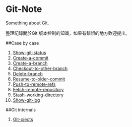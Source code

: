 Git-Note
========

Something about Git.

整理記錄關於Git 版本控制的知識，如果有錯誤的地方歡迎提出。 

##Case by case

1. [Show-git-status](https://github.com/chuanxd/Git-Note/blob/master/case-by-case/Show-git-status.md)
2. [Create-a-commit](https://github.com/chuanxd/Git-Note/blob/master/case-by-case/Create-a-commit.md)
3. [Create-a-branch](https://github.com/chuanxd/Git-Note/blob/master/case-by-case/Create-a-branch.md)
4. [Checkout-to-other-branch](https://github.com/chuanxd/Git-Note/blob/master/case-by-case/Checkout-to-other-branch.md)
5. [Delete-branch](https://github.com/chuanxd/Git-Note/blob/master/case-by-case/Delete-branch.md)
6. [Resume-to-older-commit](https://github.com/chuanxd/Git-Note/blob/master/case-by-case/Resume-to-older-commit.md)
7. [Push-to-remote-refs](https://github.com/chuanxd/Git-Note/blob/master/case-by-case/Push-to-remote-refs.md)
8. [Fetch-remote-repository](https://github.com/chuanxd/Git-Note/blob/master/case-by-case/Fetch-remote-repository.md)
9. [Stash-working-directory](https://github.com/chuanxd/Git-Note/blob/master/case-by-case/Stash-working-directory.md)
10. [Show-git-log](https://github.com/chuanxd/Git-Note/blob/master/case-by-case/Show-git-log.md)

##Git internals

1. [Git-ojects](https://github.com/chuanxd/Git-Note/blob/master/git-internals/git-objects.md)


